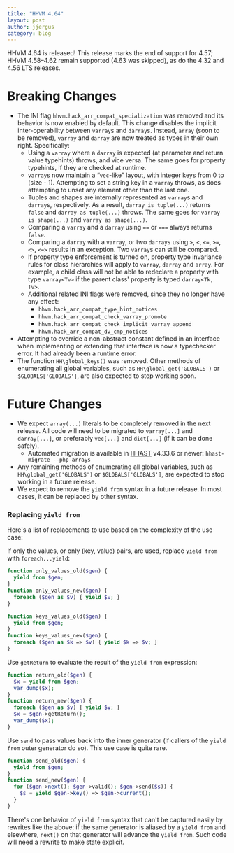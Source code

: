 ```yaml
---
title: "HHVM 4.64"
layout: post
author: jjergus
category: blog
---
```


HHVM 4.64 is released! This release marks the end of support for 4.57;
HHVM 4.58&ndash;4.62 remain supported (4.63 was skipped), as do the 4.32
and 4.56 LTS releases.

# Breaking Changes

- The INI flag `hhvm.hack_arr_compat_specialization` was removed and its
  behavior is now enabled by default.
  This change disables the implicit inter-operability between `varray`s and
  `darray`s. Instead, `array` (soon to be removed), `varray` and `darray` are
  now treated as types in their own right. Specifically:
  * Using a `varray` where a `darray` is expected (at parameter and return value
    typehints) throws, and vice versa. The same goes for property typehints,
    if they are checked at runtime.
  * `varray`s now maintain a “`vec`-like” layout, with integer keys from 0 to
    (size - 1). Attempting to set a string key in a `varray` throws, as does
    attempting to unset any element other than the last one.
  * Tuples and shapes are internally represented as `varray`s and `darray`s,
    respectively. As a
    result, `darray is tuple(...)` returns `false` and `darray as tuple(...)`
    throws. The same goes for `varray is shape(...)` and
    `varray as shape(...)`.
  * Comparing a `varray` and a `darray` using `==` or `===` always returns
    `false`.
  * Comparing a `darray` with a `varray`, or two `darray`s using `>`, `<`, `<=`,
    `>=`, `<>`, `<=>` results in an exception. Two `varray`s can still be
    compared.
  * If property type enforcement is turned on, property type invariance rules
    for class hierarchies will apply to `varray`, `darray` and `array`. For
    example, a child class will not be able to redeclare a property with type
    `varray<Tv>` if the parent class' property is typed `darray<Tk, Tv>`.
  * Additional related INI flags were removed, since they no longer have any
    effect:
    - `hhvm.hack_arr_compat_type_hint_notices`
    - `hhvm.hack_arr_compat_check_varray_promote`
    - `hhvm.hack_arr_compat_check_implicit_varray_append`
    - `hhvm.hack_arr_compat_dv_cmp_notices`
- Attempting to override a non-abstract constant defined in an interface when
  implementing or extending that interface is now a typechecker error. It had
  already been a runtime error.
- The function `HH\global_keys()` was removed. Other methods of enumerating all
  global variables, such as `HH\global_get('GLOBALS')` or `$GLOBALS['GLOBALS']`,
  are also expected to stop working soon.

# Future Changes

- We expect `array(...)` literals to be completely removed in the next release.
  All code will need to be migrated to `varray[...]` and `darray[...]`, or
  preferably `vec[...]` and `dict[...]` (if it can be done safely).
  - Automated migration is available in [HHAST](https://github.com/hhvm/hhast)
    v4.33.6 or newer: `hhast-migrate --php-arrays`
- Any remaining methods of enumerating all global variables, such as
  `HH\global_get('GLOBALS')` or `$GLOBALS['GLOBALS']`, are expected to stop
  working in a future release.
- We expect to remove the `yield from` syntax in a future release. In most
  cases, it can be replaced by other syntax.


### Replacing `yield from`

Here's a list of replacements to use based on the complexity of the use case:

If only the values, or only (key, value) pairs, are used, replace `yield from`
with `foreach...yield`:

```php
function only_values_old($gen) {
  yield from $gen;
}
function only_values_new($gen) {
  foreach ($gen as $v) { yield $v; }
}

function keys_values_old($gen) {
  yield from $gen;
}
function keys_values_new($gen) {
  foreach ($gen as $k => $v) { yield $k => $v; }
}
```

Use `getReturn` to evaluate the result of the `yield from` expression:

```php
function return_old($gen) {
  $x = yield from $gen;
  var_dump($x);
}
function return_new($gen) {
  foreach ($gen as $v) { yield $v; }
  $x = $gen->getReturn();
  var_dump($x);
}
```

Use `send` to pass values back into the inner generator (if callers of the
`yield from` outer generator do so). This use case is quite rare.

```php
function send_old($gen) {
  yield from $gen;
}
function send_new($gen) {
  for ($gen->next(); $gen->valid(); $gen->send($s)) {
    $s = yield $gen->key() => $gen->current();
  }
}
```

There's one behavior of `yield from` syntax that can't be captured easily by
rewrites like the above: if the same generator is aliased by a `yield from` and
elsewhere, `next()` on that generator will advance the `yield from`. Such code
will need a rewrite to make state explicit.
